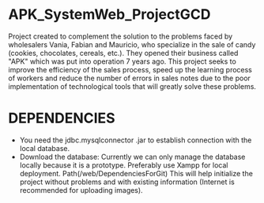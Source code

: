 # APK_SystemWeb_ProjectGCD
Project created to complement the solution to the problems faced by wholesalers Vania, Fabian and Mauricio, who specialize in the sale of candy (cookies, chocolates, cereals, etc.). They opened their business called "APK" which was put into operation 7 years ago.
This project seeks to improve the efficiency of the sales process, speed up the learning process of workers and reduce the number of errors in sales notes due to the poor implementation of technological tools that will greatly solve these problems.
# DEPENDENCIES
- You need the jdbc.mysqlconnector .jar to establish connection with the local database.
- Download the database: Currently we can only manage the database locally because it is a prototype. Preferably use Xampp for local deployment.
Path(/web/DependenciesForGit)
This will help initialize the project without problems and with existing information (Internet is recommended for uploading images).
